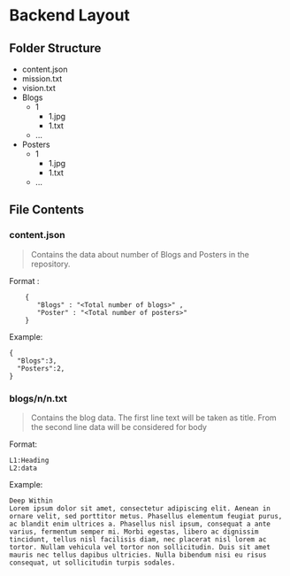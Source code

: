 # Backend Layout

## Folder Structure

- content.json
- mission.txt
- vision.txt
- Blogs
  - 1
    - 1.jpg
    - 1.txt
  - ...
- Posters
  - 1
    - 1.jpg
    - 1.txt
  - ...

## File Contents

### content.json

> Contains the data about number of Blogs and Posters in the repository.

Format :

        {
           "Blogs" : "<Total number of blogs>" ,
           "Poster" : "<Total number of posters>"
        }

Example:

    {
      "Blogs":3,
      "Posters":2,
    }

### blogs/n/n.txt

> Contains the blog data. The first line text will be taken as title. From the second line data will be considered for body

Format:

    L1:Heading
    L2:data

Example:

    Deep Within
    Lorem ipsum dolor sit amet, consectetur adipiscing elit. Aenean in ornare velit, sed porttitor metus. Phasellus elementum feugiat purus, ac blandit enim ultrices a. Phasellus nisl ipsum, consequat a ante varius, fermentum semper mi. Morbi egestas, libero ac dignissim tincidunt, tellus nisl facilisis diam, nec placerat nisl lorem ac tortor. Nullam vehicula vel tortor non sollicitudin. Duis sit amet mauris nec tellus dapibus ultricies. Nulla bibendum nisi eu risus consequat, ut sollicitudin turpis sodales.
